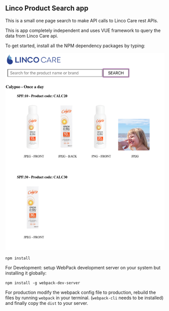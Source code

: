 ## Linco Product Search app

This is a small one page search to make API calls to Linco Care rest APIs.

This is app completely independent and uses VUE framework to query the data from Linco Care api.

To get started, install all the NPM dependency packages by typing:

![screenshot](screenshot.png)

```
npm install
```

For Development: setup WebPack development server on your system but installing it globally:

```
npm install -g webpack-dev-server
```

For production modify the webpack config file to production, rebuild the files by running `webpack` in your terminal. (`webpack-cli` needs to be installed) and finally copy the `dist` to your server.
